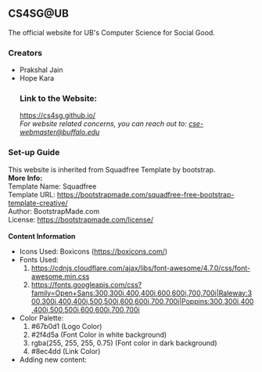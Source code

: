 <html>
<body>
<h2>CS4SG@UB</h2>
The official website for UB's Computer Science for Social Good.
<h3>Creators</h3>
<ul><li>Prakshal Jain</li>
<li>Hope Kara</li>
<h3>Link to the Website:</h3>
<a href = "https://cs4sg.github.io/" target="_blank">https://cs4sg.github.io/</a>
<br>
<i>For website related concerns, you can reach out to: <a href="mailto:cse-webmaster@buffalo.edu">cse-webmaster@buffalo.edu</a></i>
</ul>
  
<h3>Set-up Guide</h3>
This website is inherited from Squadfree Template by bootstrap.<br>
<b>More Info:</b><br>
Template Name: Squadfree<br>
Template URL: <a href = "https://bootstrapmade.com/squadfree-free-bootstrap-template-creative/" target = "_blank">https://bootstrapmade.com/squadfree-free-bootstrap-template-creative/</a><br>
Author: BootstrapMade.com<br>
License:  <a href = "https://bootstrapmade.com/license/" target = "_blank">https://bootstrapmade.com/license/</a><br><br>
<b>Content Information</b><br><ul>
<li>Icons Used: Boxicons (<a href = "https://boxicons.com/" target = "_blank">https://boxicons.com/</a>)</li>
<li>Fonts Used:<ol><li><a href = "https://cdnjs.cloudflare.com/ajax/libs/font-awesome/4.7.0/css/font-awesome.min.css" target = "_blank">https://cdnjs.cloudflare.com/ajax/libs/font-awesome/4.7.0/css/font-awesome.min.css</a><br>
</li><li><a href = "https://fonts.googleapis.com/css?family=Open+Sans:300,300i,400,400i,600,600i,700,700i|Raleway:300,300i,400,400i,500,500i,600,600i,700,700i|Poppins:300,300i,400,400i,500,500i,600,600i,700,700i" target = "_blank">https://fonts.googleapis.com/css?family=Open+Sans:300,300i,400,400i,600,600i,700,700i|Raleway:300,300i,400,400i,500,500i,600,600i,700,700i|Poppins:300,300i,400,400i,500,500i,600,600i,700,700i</a></li></ol>
  </li>
<li> Color Palette:<ol><li>#67b0d1 (Logo Color)</li><li>#2f4d5a (Font Color in white background)</li><li>rgba(255, 255, 255, 0.75) (Font color in dark background)</li><li>#8ec4dd (Link Color)</li></ol></li>
  

<!-- -------------------------Adding New Content------------------------>
<li>Adding new content:
</li></ul>
</body>
</html>
